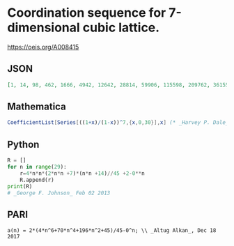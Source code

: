 # Coordination sequence for 7\-dimensional cubic lattice\.
https://oeis.org/A008415
## JSON
```JSON
[1, 14, 98, 462, 1666, 4942, 12642, 28814, 59906, 115598, 209762, 361550, 596610, 948430, 1459810, 2184462, 3188738, 4553486, 6376034, 8772302, 11879042, 15856206, 20889442, 27192718, 35011074, 44623502, 56345954, 70534478]
```
## Mathematica
```Mathematica
CoefficientList[Series[((1+x)/(1-x))^7,{x,0,30}],x] (* _Harvey P. Dale_, Oct 11 2015 *)
```
## Python
```Python
R = []
for n in range(29):
    r=4*n*n*(2*n*n +7)*(n*n +14)//45 +2-0**n
    R.append(r)
print(R)
# _George F. Johnson_ Feb 02 2013
```
## PARI
```PARI
a(n) = 2*(4*n^6+70*n^4+196*n^2+45)/45-0^n; \\ _Altug Alkan_, Dec 18 2017
```
